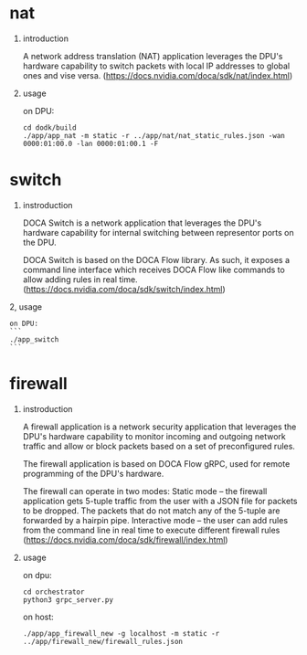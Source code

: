 # nat
1. introduction 

    A network address translation (NAT) application leverages the DPU's hardware capability to switch packets with local IP addresses to global ones and vise versa. (https://docs.nvidia.com/doca/sdk/nat/index.html)


2. usage

    on DPU:
    ```
    cd dodk/build
    ./app/app_nat -m static -r ../app/nat/nat_static_rules.json -wan 0000:01:00.0 -lan 0000:01:00.1 -F
    ```
# switch
1. instroduction

    DOCA Switch is a network application that leverages the DPU's hardware capability for internal switching between representor ports on the DPU.

    DOCA Switch is based on the DOCA Flow library. As such, it exposes a command line interface which receives DOCA Flow like commands to allow adding rules in real time.
    (https://docs.nvidia.com/doca/sdk/switch/index.html)

2, usage

    on DPU: 
    ```
    ./app_switch
    ```

# firewall 
1. instroduction

    A firewall application is a network security application that leverages the DPU's hardware capability to monitor incoming and outgoing network traffic and allow or block packets based on a set of preconfigured rules.

    The firewall application is based on DOCA Flow gRPC, used for remote programming of the DPU's hardware.

    The firewall can operate in two modes:
        Static mode – the firewall application gets 5-tuple traffic from the user with a JSON file for packets to be dropped. The packets that do not match any of the 5-tuple are forwarded by a hairpin pipe.
    Interactive mode – the user can add rules from the command line in real time to execute different firewall rules
    (https://docs.nvidia.com/doca/sdk/firewall/index.html)

2. usage

    on dpu:
    ```
    cd orchestrator
    python3 grpc_server.py
    ```

    on host:
    ```
    ./app/app_firewall_new -g localhost -m static -r ../app/firewall_new/firewall_rules.json
    ```